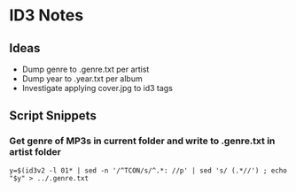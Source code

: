 # ID3 Notes
## Ideas
* Dump genre to .genre.txt per artist
* Dump year to .year.txt per album
* Investigate applying cover.jpg to id3 tags
## Script Snippets 
### Get genre of MP3s in current folder and write to .genre.txt in artist folder  
``y=$(id3v2 -l 01* | sed -n '/^TCON/s/^.*: //p' | sed 's/ (.*//') ; echo "$y" > ../.genre.txt``  
